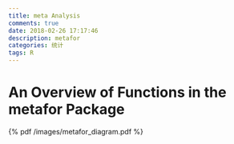 ```yaml
---
title: meta Analysis
comments: true
date: 2018-02-26 17:17:46
description: metafor
categories: 统计
tags: R
---
```

# An Overview of Functions in the metafor Package

<!-- <embed src="" width="100%" height="550" type=/images/metafor_diagram.pdf> -->
{% pdf /images/metafor_diagram.pdf %}
